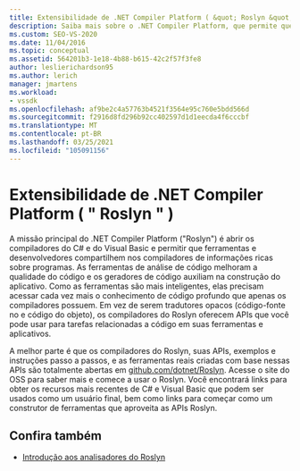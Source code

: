 ```yaml
---
title: Extensibilidade de .NET Compiler Platform ( &quot; Roslyn &quot; ) | Microsoft Docs
description: Saiba mais sobre o .NET Compiler Platform, que permite que as ferramentas e os desenvolvedores compartilhem nos compiladores de informações ricas sobre programas.
ms.custom: SEO-VS-2020
ms.date: 11/04/2016
ms.topic: conceptual
ms.assetid: 564201b3-1e18-4b88-b615-42c2f57f3fe8
author: leslierichardson95
ms.author: lerich
manager: jmartens
ms.workload:
- vssdk
ms.openlocfilehash: af9be2c4a57763b4521f3564e95c760e5bdd566d
ms.sourcegitcommit: f2916d8fd296b92cc402597d1d1eecda4f6cccbf
ms.translationtype: MT
ms.contentlocale: pt-BR
ms.lasthandoff: 03/25/2021
ms.locfileid: "105091156"
---
```

# <a name="net-compiler-platform-quotroslynquot-extensibility"></a>Extensibilidade de .NET Compiler Platform ( &quot; Roslyn &quot; )
A missão principal do .NET Compiler Platform ("Roslyn") é abrir os compiladores do C# e do Visual Basic e permitir que ferramentas e desenvolvedores compartilhem nos compiladores de informações ricas sobre programas. As ferramentas de análise de código melhoram a qualidade do código e os geradores de código auxiliam na construção do aplicativo. Como as ferramentas são mais inteligentes, elas precisam acessar cada vez mais o conhecimento de código profundo que apenas os compiladores possuem. Em vez de serem tradutores opacos (código-fonte no e código do objeto), os compiladores do Roslyn oferecem APIs que você pode usar para tarefas relacionadas a código em suas ferramentas e aplicativos.

 A melhor parte é que os compiladores do Roslyn, suas APIs, exemplos e instruções passo a passos, e as ferramentas reais criadas com base nessas APIs são totalmente abertas em [github.com/dotnet/Roslyn](https://github.com/dotnet/Roslyn). Acesse o site do OSS para saber mais e comece a usar o Roslyn. Você encontrará links para obter os recursos mais recentes de C# e Visual Basic que podem ser usados como um usuário final, bem como links para começar como um construtor de ferramentas que aproveita as APIs Roslyn.

## <a name="see-also"></a>Confira também
- [Introdução aos analisadores do Roslyn](../extensibility/getting-started-with-roslyn-analyzers.md)
